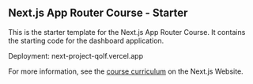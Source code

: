 ## Next.js App Router Course - Starter

This is the starter template for the Next.js App Router Course. It contains the starting code for the dashboard application.

Deployment: next-project-qolf.vercel.app

For more information, see the [course curriculum](https://nextjs.org/learn) on the Next.js Website.
